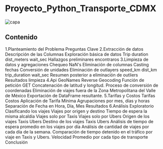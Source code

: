 # Proyecto_Python_Transporte_CDMX
![capa](https://user-images.githubusercontent.com/71915068/110401847-fb291280-803f-11eb-83ee-ad6e9708913a.png)

## Contenido

1.Planteamiento del Problema
Preguntas Clave
2.Extracción de datos
Descripción de las Columnas
Exploración básica de datos
Trip duration
dist_meters
wait_sec
Hallazgos preliminares encontraros
3.Limpieza de datos y agregaciones
Chequeo NaN's
Eliminación de columnas
Casting fechas
Conversión de unidades
Eliminación de outlayers
speed_km
dist_km
trip_duration
wait_sec
Resumen posterior a eliminación de outliers
Resultados limpieza
4.Api GeoNames
Reverse Geocoding
Función de petición GET
Concatenación de latitud y longitud.
Proceso de conversión de coordenadas
Eliminación de viajes fuera de la Zona Metropolitana del Valle de México
Exportación de DataFrame resultante.
5.Tarifas y Costos
Tarifas
Costos
Aplicación de Tarifa Mínima
Agrupaciones por mes, días y horas
Separación de Fecha en Hora, Día, Mes
Resultados
6.Análisis Exploratorio
Clasificando los viajes
Viajes por origen y destino
Tiempo de espera la misma alcaldia
Viajes solo por Taxis
Viajes solo por Ubers
Origen de los viajes
Taxis
Ubers
Destino de los viajes
Taxis
Ubers
Análisis de tiempo de espera promedio en los viajes por día
Análisis de cantidad de viajes por cada día de la semana.
Comparación de tiempo detenido en el tráfico por viaje en Taxis y Ubers.
Velocidad Promedio por cada tipo de transporte
Conclusión
